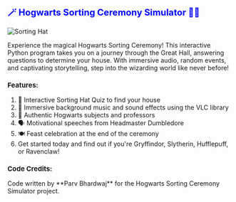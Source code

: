    <h1 style="font-size: 20px; color: blue;">🪄 Hogwarts Sorting Ceremony Simulator 🧙‍♂️</h1>

![Sorting Hat](https://assets.teenvogue.com/photos/585bea210cca28b611745bec/10:9/w_1280,c_limit/hp-sorting-hat.jpg)

Experience the magical Hogwarts Sorting Ceremony! This interactive Python program takes you on a journey through the Great Hall, answering questions to determine your house. With immersive audio, random events, and captivating storytelling, step into the wizarding world like never before!

 <h3 style="font-size: 15px;"> Features:</h3>
 
1. 🎩 Interactive Sorting Hat Quiz to find your house
2. 🎵 Immersive background music and sound effects using the VLC library
3. 🏰 Authentic Hogwarts subjects and professors
4. 🗣 Motivational speeches from Headmaster Dumbledore
5. 🍽 Feast celebration at the end of the ceremony
6. Get started today and find out if you're Gryffindor, Slytherin, Hufflepuff, or Ravenclaw!

 <h3 style="font-size: 15px;"> Code Credits:</h3>
 Code written by **Parv Bhardwaj** for the Hogwarts Sorting Ceremony Simulator project.  
